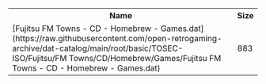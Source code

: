 <table>
<tr><th>Name</th><th>Size</th></tr>
<tr><td>
[Fujitsu FM Towns - CD - Homebrew - Games.dat](https://raw.githubusercontent.com/open-retrogaming-archive/dat-catalog/main/root/basic/TOSEC-ISO/Fujitsu/FM Towns/CD/Homebrew/Games/Fujitsu FM Towns - CD - Homebrew - Games.dat)
</td><td>883</td></tr>
</table>
